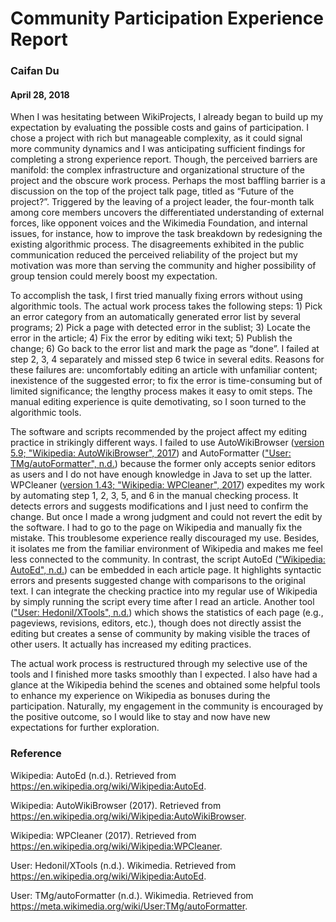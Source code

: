 # Community Participation Experience Report
### Caifan Du  
#### April 28, 2018

When I was hesitating between WikiProjects, I already began to build up my expectation by evaluating the possible costs and gains of participation. I chose a project with rich but manageable complexity, as it could signal more community dynamics and I was anticipating sufficient findings for completing a strong experience report. Though, the perceived barriers are manifold: the complex infrastructure and organizational structure of the project and the obscure work process. Perhaps the most baffling barrier is a discussion on the top of the project talk page, titled as “Future of the project?”. Triggered by the leaving of a project leader, the four-month talk among core members uncovers the differentiated understanding of external forces, like opponent voices and the Wikimedia Foundation, and internal issues, for instance, how to improve the task breakdown by redesigning the existing algorithmic process. The disagreements exhibited in the public communication reduced the perceived reliability of the project but my motivation was more than serving the community and higher possibility of group tension could merely boost my expectation.

To accomplish the task, I first tried manually fixing errors without using algorithmic tools. The actual work process takes the following steps: 1) Pick an error category from an automatically generated error list by several programs; 2) Pick a page with detected error in the sublist; 3) Locate the error in the article; 4) Fix the error by editing wiki text; 5) Publish the change; 6) Go back to the error list and mark the page as “done”. I failed at step 2, 3, 4 separately and missed step 6 twice in several edits. Reasons for these failures are: uncomfortably editing an article with unfamiliar content; inexistence of the suggested error; to fix the error is time-consuming but of limited significance; the lengthy process makes it easy to omit steps. The manual editing experience is quite demotivating, so I soon turned to the algorithmic tools.

The software and scripts recommended by the project affect my editing practice in strikingly different ways. I failed to use AutoWikiBrowser ([version 5.9; "Wikipedia: AutoWikiBrowser", 2017](https://en.wikipedia.org/wiki/Wikipedia:AutoWikiBrowser)) and AutoFormatter (["User: TMg/autoFormatter", n.d.](https://meta.wikimedia.org/wiki/User:TMg/autoFormatter)) because the former only accepts senior editors as users and I do not have enough knowledge in Java to set up the latter. WPCleaner  ([version 1.43; "Wikipedia: WPCleaner", 2017](https://en.wikipedia.org/wiki/Wikipedia:WPCleaner)) expedites my work by automating step 1, 2, 3, 5, and 6 in the manual checking process. It detects errors and suggests modifications and I just need to confirm the change. But once I made a wrong judgment and could not revert the edit by the software. I had to go to the page on Wikipedia and manually fix the mistake. This troublesome experience really discouraged my use. Besides, it isolates me from the familiar environment of Wikipedia and makes me feel less connected to the community. In contrast, the script AutoEd (["Wikipedia: AutoEd", n.d.](https://en.wikipedia.org/wiki/Wikipedia:AutoEd)) can be embedded in each article page. It highlights syntactic errors and presents suggested change with comparisons to the original text. I can integrate the checking practice into my regular use of Wikipedia by simply running the script every time after I read an article. Another tool (["User: Hedonil/XTools", n.d.](https://meta.wikimedia.org/wiki/User:Hedonil/XTools)) which shows the statistics of each page (e.g., pageviews, revisions, editors, etc.), though does not directly assist the editing but creates a sense of community by making visible the traces of other users. It actually has increased my editing practices.

The actual work process is restructured through my selective use of the tools and I finished more tasks smoothly than I expected. I also have had a glance at the Wikipedia behind the scenes and obtained some helpful tools to enhance my experience on Wikipedia as bonuses during the participation. Naturally, my engagement in the community is encouraged by the positive outcome, so I would like to stay and now have new expectations for further exploration.

### Reference
Wikipedia: AutoEd (n.d.). Retrieved from https://en.wikipedia.org/wiki/Wikipedia:AutoEd.

Wikipedia: AutoWikiBrowser (2017). Retrieved from https://en.wikipedia.org/wiki/Wikipedia:AutoWikiBrowser.

Wikipedia: WPCleaner (2017). Retrieved from https://en.wikipedia.org/wiki/Wikipedia:WPCleaner.

User: Hedonil/XTools (n.d.). Wikimedia. Retrieved from https://en.wikipedia.org/wiki/Wikipedia:AutoEd.

User: TMg/autoFormatter (n.d.). Wikimedia. Retrieved from https://meta.wikimedia.org/wiki/User:TMg/autoFormatter.
